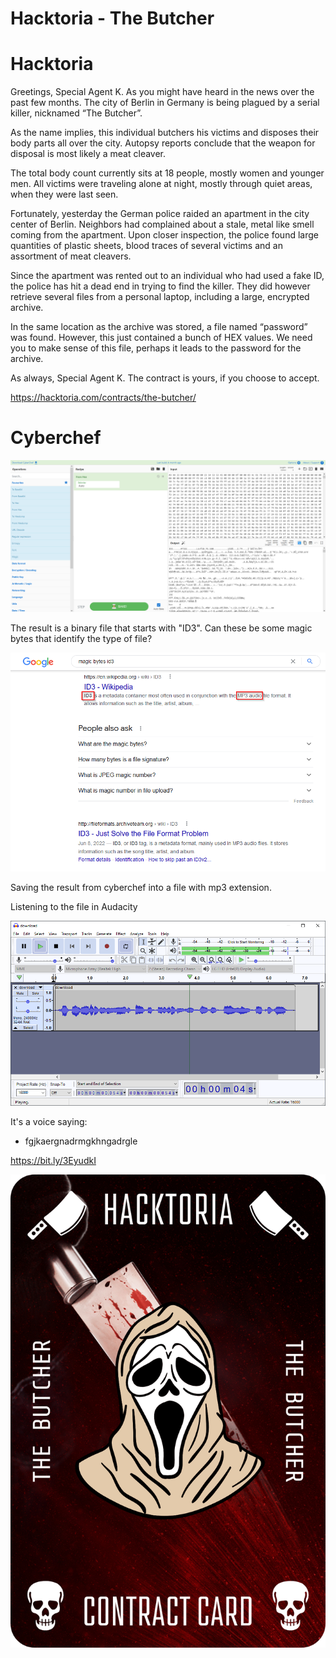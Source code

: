 # Hacktoria - The Butcher

# Hacktoria

Greetings, Special Agent K. As you might have heard in the news over the past few months. The city of Berlin in Germany is being plagued by a serial killer, nicknamed “The Butcher”.

As the name implies, this individual butchers his victims and disposes their body parts all over the city. Autopsy reports conclude that the weapon for disposal is most likely a meat cleaver.

The total body count currently sits at 18 people, mostly women and younger men. All victims were traveling alone at night, mostly through quiet areas, when they were last seen.

Fortunately, yesterday the German police raided an apartment in the city center of Berlin. Neighbors had complained about a stale, metal like smell coming from the apartment. Upon closer inspection, the police found large quantities of plastic sheets, blood traces of several victims and an assortment of meat cleavers.

Since the apartment was rented out to an individual who had used a fake ID, the police has hit a dead end in trying to find the killer. They did however retrieve several files from a personal laptop, including a large, encrypted archive.

In the same location as the archive was stored, a file named “password” was found. However, this just contained a bunch of HEX values. We need you to make sense of this file, perhaps it leads to the password for the archive.

As always, Special Agent K. The contract is yours, if you choose to accept.

https://hacktoria.com/contracts/the-butcher/

[](../the_butcher/password-the-butcher.txt)

# Cyberchef

![](../the_butcher/images/image001.png)

The result is a binary file that starts with "ID3". Can these be some magic bytes that identify the type of file?

![](images/image002.png)

Saving the result from cyberchef into a file with mp3 extension.

[](the_butcher.mp3)

Listening to the file in Audacity

![](images/image003.png)

It's a voice saying: 
- fgjkaergnadrmgkhngadrgle

https://bit.ly/3EyudkI

![](images/contract.png)